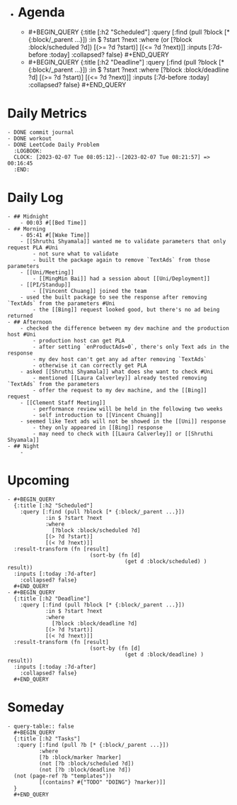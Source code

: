 - # Agenda
	- #+BEGIN_QUERY
	  {:title [:h2 "Scheduled"]
	    :query [:find (pull ?block [* {:block/_parent ...}])
	            :in $ ?start ?next
	            :where
	            (or
	              [?block :block/scheduled ?d])
	            [(>= ?d ?start)]
	            [(<= ?d ?next)]]
	  :inputs [:7d-before :today]
	    :collapsed? false}
	  #+END_QUERY
	- #+BEGIN_QUERY
	  {:title [:h2 "Deadline"]
	    :query [:find (pull ?block [* {:block/_parent ...}])
	            :in $ ?start ?next
	            :where
	              [?block :block/deadline ?d]
	            [(>= ?d ?start)]
	            [(<= ?d ?next)]]
	    :inputs [:7d-before :today]
	    :collapsed? false}
	  #+END_QUERY
# Daily Metrics
	- DONE commit journal
	- DONE workout
	- DONE LeetCode Daily Problem
	  :LOGBOOK:
	  CLOCK: [2023-02-07 Tue 08:05:12]--[2023-02-07 Tue 08:21:57] =>  00:16:45
	  :END:
# Daily Log
	- ## Midnight
		- 00:03 #[[Bed Time]]
	- ## Morning
		- 05:41 #[[Wake Time]]
		- [[Shruthi Shyamala]] wanted me to validate parameters that only request PLA #Uni
			- not sure what to validate
			- built the package again to remove `TextAds` from those parameters
		- [[Uni/Meeting]]
			- [[MingMin Bai]] had a session about [[Uni/Deployment]]
		- [[PI/Standup]]
			- [[Vincent Chuang]] joined the team
		- used the built package to see the response after removing `TextAds` from the parameters #Uni
			- the [[Bing]] request looked good, but there's no ad being returned
	- ## Afternoon
		- checked the difference between my dev machine and the production host #Uni
			- production host can get PLA
			- after setting `enProductAds=0`, there's only Text ads in the response
			- my dev host can't get any ad after removing `TextAds`
			- otherwise it can correctly get PLA
		- asked [[Shruthi Shyamala]] what does she want to check #Uni
			- mentioned [[Laura Calverley]] already tested removing `TextAds` from the parameters
			- offer the request to my dev machine, and the [[Bing]] request
		- [[Clement Staff Meeting]]
			- performance review will be held in the following two weeks
			- self introduction to [[Vincent Chuang]]
		- seemed like Text ads will not be showed in the [[Uni]] response
			- they only appeared in [[Bing]] response
			- may need to check with [[Laura Calverley]] or [[Shruthi Shyamala]]
	- ## Night
		-
# Upcoming
	- #+BEGIN_QUERY
	  {:title [:h2 "Scheduled"]
	    :query [:find (pull ?block [* {:block/_parent ...}])
	            :in $ ?start ?next
	            :where
	              [?block :block/scheduled ?d]
	            [(> ?d ?start)]
	            [(< ?d ?next)]]
	  :result-transform (fn [result]
	                          (sort-by (fn [d]
	                                     (get d :block/scheduled) ) result))    
	  :inputs [:today :7d-after]
	    :collapsed? false}
	  #+END_QUERY
	- #+BEGIN_QUERY
	  {:title [:h2 "Deadline"]
	    :query [:find (pull ?block [* {:block/_parent ...}])
	            :in $ ?start ?next
	            :where
	              [?block :block/deadline ?d]
	            [(> ?d ?start)]
	            [(< ?d ?next)]]
	  :result-transform (fn [result]
	                          (sort-by (fn [d]
	                                     (get d :block/deadline) ) result))    
	  :inputs [:today :7d-after]
	    :collapsed? false}
	  #+END_QUERY
# Someday
	- query-table:: false
	  #+BEGIN_QUERY
	  {:title [:h2 "Tasks"]
	   :query [:find (pull ?b [* {:block/_parent ...}])
	          :where
	          [?b :block/marker ?marker]
	          (not [?b :block/scheduled ?d])
	          (not [?b :block/deadline ?d])
	  (not (page-ref ?b "templates"))
	          [(contains? #{"TODO" "DOING"} ?marker)]]
	  }
	  #+END_QUERY